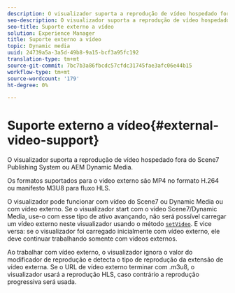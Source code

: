```yaml
---
description: O visualizador suporta a reprodução de vídeo hospedado fora do Scene7 Publishing System ou AEM Dynamic Media.
seo-description: O visualizador suporta a reprodução de vídeo hospedado fora do Scene7 Publishing System ou AEM Dynamic Media.
seo-title: Suporte externo a vídeo
solution: Experience Manager
title: Suporte externo a vídeo
topic: Dynamic media
uuid: 24739a5a-3a5d-49b8-9a15-bcf3a95fc192
translation-type: tm+mt
source-git-commit: 7bc7b3a86fbcdc57cfdc31745fae3afc06e44b15
workflow-type: tm+mt
source-wordcount: '179'
ht-degree: 0%

---
```



# Suporte externo a vídeo{#external-video-support}

O visualizador suporta a reprodução de vídeo hospedado fora do Scene7 Publishing System ou AEM Dynamic Media.

Os formatos suportados para o vídeo externo são MP4 no formato H.264 ou manifesto M3U8 para fluxo HLS.

O visualizador pode funcionar com vídeo do Scene7 ou Dynamic Media ou com vídeo externo. Se o visualizador start com o vídeo Scene7/Dynamic Media, use-o com esse tipo de ativo avançando, não será possível carregar um vídeo externo neste visualizador usando o método [ `setVideo`](../../c-html5-s7-aem-asset-viewers/c-html5-video-reference/c-html5-video-viewer-20-javascriptapiref/r-html5-video-viewer-20-javascriptapiref-setvideo.md#reference-85d3422d6ce64a36ac74827120b5a17c). E vice versa: se o visualizador foi carregado inicialmente com vídeo externo, ele deve continuar trabalhando somente com vídeos externos.

Ao trabalhar com vídeo externo, o visualizador ignora o valor do modificador de reprodução e detecta o tipo de reprodução da extensão de vídeo externa. Se o URL de vídeo externo terminar com .m3u8, o visualizador usará a reprodução HLS, caso contrário a reprodução progressiva será usada.
